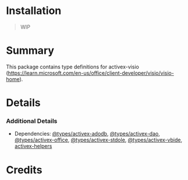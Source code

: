 # Installation
>WIP

# Summary
This package contains type definitions for activex-visio (https://learn.microsoft.com/en-us/office/client-developer/visio/visio-home).

# Details

### Additional Details
 
 * Dependencies: [@types/activex-adodb](https://npmjs.com/package/@types/activex-adodb), [@types/activex-dao](https://npmjs.com/package/@types/activex-dao), [@types/activex-office](https://npmjs.com/package/@types/activex-office), [@types/activex-stdole](https://npmjs.com/package/@types/activex-stdole), [@types/activex-vbide](https://npmjs.com/package/@types/activex-vbide), [activex-helpers](https://npmjs.com/package/activex-helpers)

# Credits

